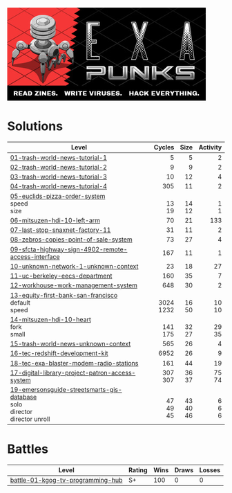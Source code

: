  ![](header.jpg)

# Solutions

| Level                                                        |                   Cycles |                     Size |              Activity |
| ------------------------------------------------------------ | -----------------------: | -----------------------: | --------------------: |
| [01-trash-world-news-tutorial-1](01-trash-world-news-tutorial-1) |                        5 |                        5 |                     2 |
| [02-trash-world-news-tutorial-2](02-trash-world-news-tutorial-2) |                        9 |                        9 |                     2 |
| [03-trash-world-news-tutorial-3](03-trash-world-news-tutorial-3) |                       10 |                       12 |                     4 |
| [04-trash-world-news-tutorial-4](04-trash-world-news-tutorial-4) |                      305 |                       11 |                     2 |
| [05-euclids-pizza-order-system](05-euclids-pizza-order-system)<br />speed<br />size |         <br />13<br />19 |         <br />14<br />12 |        <br />1<br />1 |
| [06-mitsuzen-hdi-10-left-arm](06-mitsuzen-hdi-10-left-arm)   |                       70 |                       21 |                   133 |
| [07-last-stop-snaxnet-factory-11](07-last-stop-snaxnet-factory-11) |                       31 |                       11 |                     2 |
| [08-zebros-copies-point-of-sale-system](08-zebros-copies-point-of-sale-system) |                       73 |                       27 |                     4 |
| [09-sfcta-highway-sign-4902-remote-access-interface](09-sfcta-highway-sign-4902-remote-access-interface) |                      167 |                       11 |                     1 |
| [10-unknown-network-1-unknown-context](10-unknown-network-1-unknown-context) |                       23 |                       18 |                    27 |
| [11-uc-berkeley-eecs-department](11-uc-berkeley-eecs-department) |                      160 |                       35 |                     7 |
| [12-workhouse-work-management-system](12-workhouse-work-management-system) |                      648 |                       30 |                     2 |
| [13-equity-first-bank-san-francisco](13-equity-first-bank-san-francisco)<br />default<br />speed |     <br />3024<br />1232 |         <br />16<br />50 |      <br />10<br />10 |
| [14-mitsuzen-hdi-10-heart](14-mitsuzen-hdi-10-heart)<br />fork<br />small |       <br />141<br />175 |         <br />32<br />27 |      <br />29<br />35 |
| [15-trash-world-news-unknown-context](15-trash-world-news-unknown-context) |                      565 |                       26 |                     4 |
| [16-tec-redshift-development-kit](16-tec-redshift-development-kit) |                     6952 |                       26 |                     9 |
| [18-tec-exa-blaster-modem-radio-stations](18-tec-exa-blaster-modem-radio-stations) |                      161 |                       44 |                    19 |
| [17-digital-library-project-patron-access-system](17-digital-library-project-patron-access-system) |             307<br />307 |               36<br />37 |            75<br />74 |
| [19-emersonsguide-streetsmarts-gis-database](19-emersonsguide-streetsmarts-gis-database)<br />solo<br />director<br />director unroll | <br />47<br />49<br />45 | <br />43<br />40<br />46 | <br />6<br />6<br />6 |


# Battles

| Level                                                        | Rating | Wins | Draws | Losses |
| ------------------------------------------------------------ | ------ | ---- | ----- | ------ |
| [battle-01-kgog-tv-programming-hub](battle-01-kgog-tv-programming-hub) | S+     | 100  | 0     | 0      |

